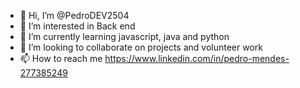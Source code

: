 - 👋 Hi, I’m @PedroDEV2504
- 👀 I’m interested in Back end
- 🌱 I’m currently learning javascript, java and python
- 💞️ I’m looking to collaborate on projects and volunteer work
- 📫 How to reach me https://www.linkedin.com/in/pedro-mendes-277385249

<!---
PedroDEV2504/PedroDEV2504 is a ✨ special ✨ repository because its `README.md` (this file) appears on your GitHub profile.
You can click the Preview link to take a look at your changes.
--->
